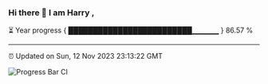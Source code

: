 ### Hi there 👋 I am Harry , 

⏳ Year progress { █████████████████████████▁▁▁▁▁ } 86.57 %

---

⏰ Updated on Sun, 12 Nov 2023 23:13:22 GMT

![Progress Bar CI](https://github.com/duykhang68/duykhang68/workflows/Progress%20Bar%20CI/badge.svg)
